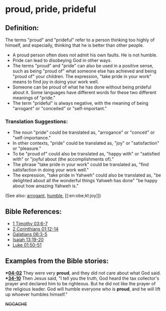 # proud, pride, prideful #

## Definition: ##

The terms "proud" and "prideful" refer to a person thinking too highly of himself, and especially, thinking that he is better than other people.

* A proud person often does not admit his own faults. He is not humble.
* Pride can lead to disobeying God in other ways.
* The terms "proud" and "pride" can also be used in a positive sense, such as being "proud of" what someone else has achieved and being "proud of" your children. The expression, "take pride in your work" means to find joy in doing your work well.
* Someone can be proud of what he has done without being prideful about it. Some languages have different words for these two different meanings of "pride."
* The term "prideful" is always negative, with the meaning of being "arrogant" or "conceited" or "self-important."

### Translation Suggestions: ###

* The noun "pride" could be translated as, "arrogance" or "conceit" or "self-importance."
* In other contexts, "pride" could be translated as, "joy" or "satisfaction" or "pleasure."
* To be "proud of" could also be translated as, "happy with" or "satisfied with" or "joyful about (the accomplishments of)."
* The phrase "take pride in your work" could be translated as, "find satisfaction in doing your work well."
* The expression, "take pride in Yahweh" could also be translated as, "be delighted about all the wonderful things Yahweh has done" "be happy about how amazing Yahweh is."

(See also: [arrogant](../other/arrogant.md), [humble](../other/humble.md), [[:en:obe;kt:joy]])

## Bible References: ##

* [1 Timothy 03:6-7](https://door43.org/en/bible/notes/1ti/03/06)
* [2 Corinthians 01:12-14](https://door43.org/en/bible/notes/2co/01/12)
* [Galatians 06:3-5](https://door43.org/en/bible/notes/gal/06/03)
* [Isaiah 13:19-20](https://door43.org/en/bible/notes/isa/13/19)
* [Luke 01:50-51](https://door43.org/en/bible/notes/luk/01/50)

## Examples from the Bible stories: ##

  __*[04-02](https://door43.org/en/obs/notes/frames/04-02)__ They were very __proud__, and they did not care about what God said.
  __*[34-10](https://door43.org/en/obs/notes/frames/34-10)__ Then Jesus said, "I tell you the truth, God heard the tax collector's prayer and declared him to be righteous. But he did not like the prayer of the religious leader. God will humble everyone who is __proud__, and he will lift up whoever humbles himself."



~~NOCACHE~~